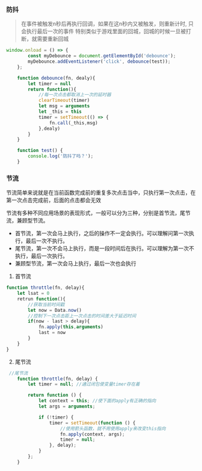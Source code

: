 ### 防抖
> 在事件被触发n秒后再执行回调，如果在这n秒内又被触发，则重新计时, 只会执行最后一次的事件
特别类似于游戏里面的回城，回城的时候一旦被打断，就需要重新回城
```js
window.onload = () => {
		const myDebounce = document.getElementById('debounce');
		myDebounce.addEventListener('click', debounce(test));
	};

	function debounce(fn, dealy){
		let timer = null
		return function(){
			//每一次点击都取消上一次的延时器
			clearTimeout(timer)
			let msg = arguments
			let _this = this
			timer = setTimeout(() => {
				fn.call(_this,msg)
			},dealy)
		}
	}

	function test() {
		console.log('防抖了吗？');
	}
```

### 节流

节流简单来说就是在当前函数完成前的重复多次点击当中，只执行第一次点击，在第一次点击完成前，后面的点击都会无效

节流有多种不同应用场景的表现形式，一般可以分为三种，分别是首节流，尾节流，兼顾型节流。
- 首节流，第一次会马上执行，之后的操作不一定会执行。可以理解问第一次执行，最后一次不执行。
- 尾节流，第一次不会马上执行，而是一段时间后在执行。可以理解为第一次不执行，最后一次执行。
- 兼顾型节流，第一次会马上执行，最后一次也会执行

1. 首节流
```js
function throttle(fn, delay){
	let lsat = 0
	retrun function(){
		//获取当前时间戳
		let now = Data.now()
		//控制下一次点击距上一次点击的时间差大于延迟时间
		if(now - last > delay){
			fn.apply(this,arguments)
			last = now
		}
	}
}
```
2. 尾节流
```js
 //尾节流
	function throttle(fn, delay) {
		let timer = null; //通过闭包使变量timer存在着

		return function () {
			let context = this; //使下面的apply有正确的指向
			let args = arguments;

			if (!timer) {
				timer = setTimeout(function () {
					//使用箭头函数，就不用使用apply来改变this指向
					fn.apply(context, args);
					timer = null;
				}, delay);
			}
		};
	}
```

